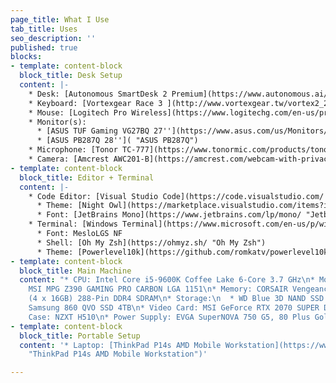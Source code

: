 ```yaml
---
page_title: What I Use
tab_title: Uses
seo_description: ''
published: true
blocks:
- template: content-block
  block_title: Desk Setup
  content: |-
    * Desk: [Autonomous SmartDesk 2 Premium](https://www.autonomous.ai/standing-desks/smartdesk-2-business "Autonomous SmartDesk 2 Premium")
    * Keyboard: [Vortexgear Race 3 ](http://www.vortexgear.tw/vortex2_2.asp?kind=47&kind2=225&kind3=&kind4=1044 "Vortexgear Race 3 (Cherry MX Silent Red)")[(Cherry MX Silent Red)](https://www.amazon.com/gp/product/B07GTHW9FG/ref=ppx_yo_dt_b_asin_title_o00_s00?ie=UTF8&psc=1)
    * Mouse: [Logitech Pro Wireless](https://www.logitechg.com/en-us/products/gaming-mice/pro-wireless-mouse.910-005270.html "Logitech Pro Wireles")
    * Monitor(s):
      * [ASUS TUF Gaming VG27BQ 27''](https://www.asus.com/us/Monitors/TUF-Gaming-VG27BQ/ "ASUS TUF Gaming VG27BQ")
      * [ASUS PB287Q 28'']( "ASUS PB287Q")
    * Microphone: [Tonor TC-777](https://www.tonormic.com/products/tonor-tc-777-usb-microphone "Tonor TC-777")
    * Camera: [Amcrest AWC201-B](https://amcrest.com/webcam-with-privacy-cover-usb-webcam-live-streaming-built-in-mic-awc201-b.html "Amcrest AWC201-B")
- template: content-block
  block_title: Editor + Terminal
  content: |-
    * Code Editor: [Visual Studio Code](https://code.visualstudio.com/ "Visual Studio Code")
      * Theme: [Night Owl](https://marketplace.visualstudio.com/items?itemName=sdras.night-owl "Night Owl")
      * Font: [JetBrains Mono](https://www.jetbrains.com/lp/mono/ "Jetbrains Mono")
    * Terminal: [Windows Terminal](https://www.microsoft.com/en-us/p/windows-terminal/9n0dx20hk701 "Windows Terminal")
      * Font: MesloLGS NF
      * Shell: [Oh My Zsh](https://ohmyz.sh/ "Oh My Zsh")
      * Theme: [Powerlevel10k](https://github.com/romkatv/powerlevel10k "Powerlevel10k")
- template: content-block
  block_title: Main Machine
  content: "* CPU: Intel Core i5-9600K Coffee Lake 6-Core 3.7 GHz\n* Motherboard:
    MSI MPG Z390 GAMING PRO CARBON LGA 1151\n* Memory: CORSAIR Vengeance RGB Pro 64GB
    (4 x 16GB) 288-Pin DDR4 SDRAM\n* Storage:\n  * WD Blue 3D NAND SSD 250GB \n  *
    Samsung 860 QVO SSD 4TB\n* Video Card: MSI GeForce RTX 2070 SUPER DirectX 12\n*
    Case: NZXT H510\n* Power Supply: EVGA SuperNOVA 750 G5, 80 Plus Gold 750W"
- template: content-block
  block_title: Portable Setup
  content: '* Laptop: [ThinkPad P14s AMD Mobile Workstation](https://www.lenovo.com/us/en/laptops/thinkpad/thinkpad-p/P14s-AMD-G1/p/22WSP144SA1
    "ThinkPad P14s AMD Mobile Workstation")'

---
```


